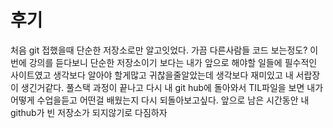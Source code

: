 # 후기
처음 git 접했을때 단순한 저장소로만 알고잇었다. 가끔 다른사람들 코드 보는정도? 이번에 강의를 듣다보니 단순한 저장소이기 보다는 내가 앞으로 해야할 일들에 필수적인 사이트였고 생각보다 알아야 할게많고 귀찮을줄알았는데 생각보다 재미있고 내 서랍장 이 생긴거같다. 풀스택 과정이 끝나고 다시 내 git hub에 돌아와서 TIL파일을 보면 내가 어떻게 수업을듣고 어떤걸 배웠는지 다시 되돌아보고싶다. 앞으로 남은 시간동안 내 github가 빈 저장소가 되지않기로 다짐하자
